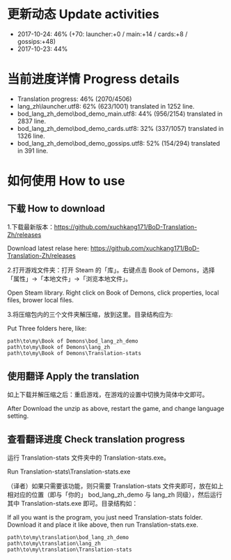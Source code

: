# 更新动态 Update activities
* 2017-10-24: 46% (+70: launcher:+0 / main:+14 / cards:+8 / gossips:+48)
* 2017-10-23: 44%

# 当前进度详情 Progress details

* Translation progress: 46% (2070/4506)
* lang_zh\launcher.utf8: 62% (623/1001) translated in 1252 line.
* bod_lang_zh_demo\bod_demo_main.utf8: 44% (956/2154) translated in 2837 line.
* bod_lang_zh_demo\bod_demo_cards.utf8: 32% (337/1057) translated in 1326 line.
* bod_lang_zh_demo\bod_demo_gossips.utf8: 52% (154/294) translated in 391 line.

# 如何使用 How to use

## 下载 How to download
1.下载最新版本：https://github.com/xuchkang171/BoD-Translation-Zh/releases

Download latest relase here: https://github.com/xuchkang171/BoD-Translation-Zh/releases

2.打开游戏文件夹：打开 Steam 的「库」。右键点击 Book of Demons，选择「属性」->「本地文件」->「浏览本地文件」。

Open Steam library. Right click on Book of Demons, click properties, local files, brower local files.

3.将压缩包内的三个文件夹解压缩，放到这里。目录结构应为:

Put Three folders here, like:

    path\to\my\Book of Demons\bod_lang_zh_demo
    path\to\my\Book of Demons\lang_zh
    path\to\my\Book of Demons\Translation-stats

## 使用翻译 Apply the translation
如上下载并解压缩之后：重启游戏，在游戏的设置中切换为简体中文即可。

After Download the unzip as above, restart the game, and change language setting.

## 查看翻译进度 Check translation progress
运行 Translation-stats 文件夹中的 Translation-stats.exe。

Run Translation-stats\Translation-stats.exe

（译者）如果只需要该功能，则只需要 Translation-stats 文件夹即可，放在如上相对应的位置（即与「你的」 bod_lang_zh_demo 与 lang_zh 同级），然后运行其中 Translation-stats.exe 即可。目录结构如：

If all you want is the program, you just need Translation-stats folder. Download it and place it like above, then run Translation-stats.exe.   

    path\to\my\translation\bod_lang_zh_demo
    path\to\my\translation\lang_zh
    path\to\my\translation\Translation-stats